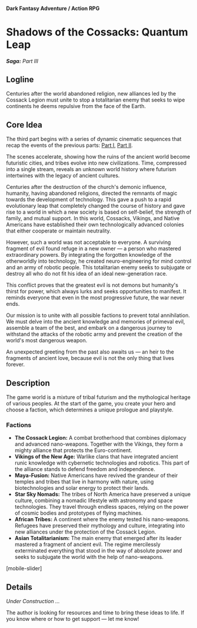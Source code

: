 #### Dark Fantasy Adventure / Action RPG

# Shadows of the Cossacks: Quantum Leap

***Saga:** Part III*

## Logline

Centuries after the world abandoned religion, new alliances led by the Cossack Legion must unite to stop a totalitarian enemy that seeks to wipe continents he deems repulsive from the face of the Earth.

## Core Idea

The third part begins with a series of dynamic cinematic sequences that recap the events of the previous parts: [Part I](/cossacks-saga-1), [Part II](/cossacks-saga-2).

The scenes accelerate, showing how the ruins of the ancient world become futuristic cities, and tribes evolve into new civilizations. Time, compressed into a single stream, reveals an unknown world history where futurism intertwines with the legacy of ancient cultures.

Centuries after the destruction of the church's demonic influence, humanity, having abandoned religions, directed the remnants of magic towards the development of technology. This gave a push to a rapid evolutionary leap that completely changed the course of history and gave rise to a world in which a new society is based on self-belief, the strength of family, and mutual support. In this world, Cossacks, Vikings, and Native Americans have established their own technologically advanced colonies that either cooperate or maintain neutrality.

However, such a world was not acceptable to everyone. A surviving fragment of evil found refuge in a new owner — a person who mastered extraordinary powers. By integrating the forgotten knowledge of the otherworldly into technology, he created neuro-engineering for mind control and an army of robotic people. This totalitarian enemy seeks to subjugate or destroy all who do not fit his idea of an ideal new-generation race.

This conflict proves that the greatest evil is not demons but humanity's thirst for power, which always lurks and seeks opportunities to manifest. It reminds everyone that even in the most progressive future, the war never ends.

Our mission is to unite with all possible factions to prevent total annihilation. We must delve into the ancient knowledge and memories of primeval evil, assemble a team of the best, and embark on a dangerous journey to withstand the attacks of the robotic army and prevent the creation of the world's most dangerous weapon.

An unexpected greeting from the past also awaits us — an heir to the fragments of ancient love, because evil is not the only thing that lives forever.

## Description

The game world is a mixture of tribal futurism and the mythological heritage of various peoples. At the start of the game, you create your hero and choose a faction, which determines a unique prologue and playstyle.

### Factions

- **The Cossack Legion:** A combat brotherhood that combines diplomacy and advanced nano-weapons. Together with the Vikings, they form a mighty alliance that protects the Euro-continent.
- **Vikings of the New Age:** Warlike clans that have integrated ancient runic knowledge with cybernetic technologies and robotics. This part of the alliance stands to defend freedom and independence.
- **Maya-Fusion:** Native Americans have revived the grandeur of their temples and tribes that live in harmony with nature, using biotechnologies and solar energy to protect their lands.
- **Star Sky Nomads:** The tribes of North America have preserved a unique culture, combining a nomadic lifestyle with astronomy and space technologies. They travel through endless spaces, relying on the power of cosmic bodies and prototypes of flying machines.
- **African Tribes:** A continent where the enemy tested his nano-weapons. Refugees have preserved their mythology and culture, integrating into new alliances under the protection of the Cossack Legion.
- **Asian Totalitarianism:** The main enemy that emerged after its leader mastered a fragment of ancient evil. The regime mercilessly exterminated everything that stood in the way of absolute power and seeks to subjugate the world with the help of nano-weapons.

[mobile-slider]

## Details

*Under Construction …*

The author is looking for resources and time to bring these ideas to life. If you know where or how to get support — let me know!